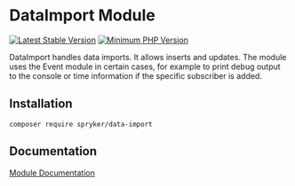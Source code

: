 # DataImport Module
[![Latest Stable Version](https://poser.pugx.org/spryker/data-import/v/stable.svg)](https://packagist.org/packages/spryker/data-import)
[![Minimum PHP Version](https://img.shields.io/badge/php-%3E%3D%207.4-8892BF.svg)](https://php.net/)

DataImport handles data imports. It allows inserts and updates. The module uses the Event module in certain cases, for example to print debug output to the console or time information if the specific subscriber is added.

## Installation

```
composer require spryker/data-import
```

## Documentation

[Module Documentation](https://docs.spryker.com)
